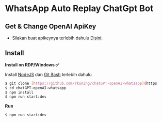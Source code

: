 # WhatsApp Auto Replay ChatGpt Bot 

## Get & Change OpenAI ApiKey

- Silakan buat apikeynya terlebih dahulu [Disini](https://beta.openai.com/account/api-keys).
## Install

**Install on RDP/Windows ✅**

Install [NodeJS](https://nodejs.org/en/download/) dan [Git Bash](https://git-scm.com/downloads) terlebih dahulu

```bash
$ git clone [https://github.com/rkuning/chatGPT-openAI-whatsapp](https://github.com/RishabhSahil/whatsapp-bot-type-script.git)
$ cd chatGPT-openAI-whatsapp
$ npm install
$ npm run start:dev
```

**Run**

```bash
$ npm run start:dev
```

